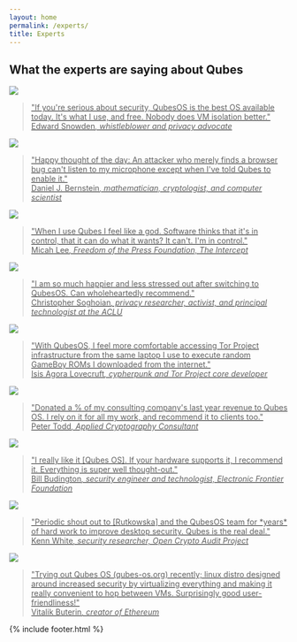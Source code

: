 ```yaml
---
layout: home
permalink: /experts/
title: Experts
---
```


<div class="home-content container">
  <div class="row more-top">
    <div class="col-lg-12 col-md-12">
      <h2 class="text-center"><i class="fa fa-quote-left"></i> What the experts are saying about Qubes</h2>
    </div>
  </div>
  <div class="white-box more-bottom">
    <div class="row featured-quotes">
      <div class="col-lg-3 col-md-3 text-center">
        <a class="avatar-large" href="https://twitter.com/Snowden/status/781493632293605376" target="_blank">
          <img src="/attachment/site/expert-edward-snowden.jpg">
        </a>
      </div>
      <div class="col-lg-9 col-md-9 more-top">
        <a href="https://twitter.com/Snowden/status/781493632293605376" target="_blank">
          <blockquote>"If you're serious about security, QubesOS is the best OS available today. It's what I use, and free. Nobody does VM isolation better."
            <i class="fa fa-twitter fa-fw" aria-hidden="true"></i>
            <footer>Edward Snowden<cite>, whistleblower and privacy advocate</cite></footer>
          </blockquote>
        </a>
      </div>
    </div>
    <div class="row featured-quotes">
      <div class="col-lg-3 col-md-3 text-center">
        <a class="avatar-large" href="https://twitter.com/hashbreaker/status/577206817475850240" target="_blank">
          <img src="/attachment/site/expert-daniel-j-bernstein.jpg">
        </a>
      </div>
      <div class="col-lg-9 col-md-9 more-top">
        <a href="https://twitter.com/hashbreaker/status/577206817475850240" target="_blank">
          <blockquote>"Happy thought of the day: An attacker who merely finds a browser bug can't listen to my microphone except when I've told Qubes to enable it."
            <i class="fa fa-twitter fa-fw" aria-hidden="true"></i>
            <footer>Daniel J. Bernstein<cite title="Source Title">, mathematician, cryptologist, and computer scientist</cite></footer>
          </blockquote>
        </a>
      </div>
    </div>
    <div class="row featured-quotes">
      <div class="col-lg-3 col-md-3 text-center">
        <a class="avatar-large" href="https://twitter.com/micahflee/status/577998730340622337" target="_blank">
          <img src="/attachment/site/expert-micah-lee.jpg">
        </a>
      </div>
      <div class="col-lg-9 col-md-9 more-top">
        <a href="https://twitter.com/micahflee/status/577998730340622337" target="_blank">
          <blockquote>"When I use Qubes I feel like a god. Software thinks that it's in control, that it can do what it wants? It can't. I'm in control."
            <i class="fa fa-twitter fa-fw" aria-hidden="true"></i>
            <footer>Micah Lee<cite title="Source Title">, Freedom of the Press Foundation, The Intercept</cite></footer>
          </blockquote>
        </a>
      </div>
    </div>
    <div class="row featured-quotes">
      <div class="col-lg-3 col-md-3 text-center">
        <a class="avatar-large" href="https://twitter.com/csoghoian" target="_blank">
          <img src="/attachment/site/expert-christopher-soghoian.jpg">
        </a>
      </div>
      <div class="col-lg-9 col-md-9 more-top">
        <a href="https://twitter.com/csoghoian" target="_blank">
          <blockquote>"I am so much happier and less stressed out after switching to QubesOS. Can wholeheartedly recommend."
            <i class="fa fa-twitter fa-fw" aria-hidden="true"></i>
            <footer>Christopher Soghoian<cite title="Source Title">, privacy researcher, activist, and principal technologist at the ACLU</cite></footer>
          </blockquote>
        </a>
      </div>
    </div>
    <div class="row featured-quotes">
      <div class="col-lg-3 col-md-3 text-center">
        <a class="avatar-large" href="https://twitter.com/isislovecruft" target="_blank">
          <img src="/attachment/site/expert-isis-agora-lovecruft.jpg">
        </a>
      </div>
      <div class="col-lg-9 col-md-9 more-top">
        <a href="https://twitter.com/isislovecruft" target="_blank">
          <blockquote>"With QubesOS, I feel more comfortable accessing Tor Project infrastructure from the same laptop I use to execute random GameBoy ROMs I downloaded from the internet."
            <i class="fa fa-twitter fa-fw" aria-hidden="true"></i>
            <footer>Isis Agora Lovecruft<cite title="Source Title">, cypherpunk and Tor Project core developer</cite></footer>
          </blockquote>
        </a>
      </div>
    </div>
    <div class="row featured-quotes">
      <div class="col-lg-3 col-md-3 text-center">
        <a class="avatar-large" href="https://twitter.com/petertoddbtc/status/924981145871060996" target="_blank">
          <img src="/attachment/site/expert-peter-todd.jpg">
        </a>
      </div>
      <div class="col-lg-9 col-md-9 more-top">
        <a href="https://twitter.com/petertoddbtc/status/924981145871060996" target="_blank">
          <blockquote>"Donated a % of my consulting company's last year revenue to Qubes OS. I rely on it for all my work, and recommend it to clients too."
            <i class="fa fa-twitter fa-fw" aria-hidden="true"></i>
            <footer>Peter Todd<cite title="Source Title">, Applied Cryptography Consultant</cite></footer>
          </blockquote>
        </a>
      </div>
    </div>
    <div class="row featured-quotes">
      <div class="col-lg-3 col-md-3 text-center">
        <a class="avatar-large" href="https://twitter.com/legind/status/742504400854257664" target="_blank">
          <img src="/attachment/site/expert-bill-budington.jpg">
        </a>
      </div>
      <div class="col-lg-9 col-md-9 more-top">
        <a href="https://twitter.com/legind/status/742504400854257664" target="_blank">
          <blockquote>"I really like it [Qubes OS]. If your hardware supports it, I recommend it. Everything is super well thought-out."
            <i class="fa fa-twitter fa-fw" aria-hidden="true"></i>
            <footer>Bill Budington<cite title="Source Title">, security engineer and technologist, Electronic Frontier Foundation</cite></footer>
          </blockquote>
        </a>
      </div>
    </div>
    <div class="row featured-quotes">
      <div class="col-lg-3 col-md-3 text-center">
        <a class="avatar-large" href="https://twitter.com/kennwhite/status/914924731400425475" target="_blank">
          <img src="/attachment/site/expert-kenn-white.jpg">
        </a>
      </div>
      <div class="col-lg-9 col-md-9 more-top">
        <a href="https://twitter.com/kennwhite/status/914924731400425475" target="_blank">
          <blockquote>"Periodic shout out to [Rutkowska] and the QubesOS team for *years* of hard work to improve desktop security. Qubes is the real deal."
            <i class="fa fa-twitter fa-fw" aria-hidden="true"></i>
            <footer>Kenn White<cite title="Source Title">, security researcher, Open Crypto Audit Project</cite></footer>
          </blockquote>
        </a>
      </div>
    </div>
    <div class="row featured-quotes">
      <div class="col-lg-3 col-md-3 text-center">
        <a class="avatar-large" href="https://twitter.com/vitalikbuterin/status/1086465679904038912" target="_blank">
          <img src="/attachment/site/expert-vitalik-buterin.jpg">
        </a>
      </div>
      <div class="col-lg-9 col-md-9 more-top">
        <a href="https://twitter.com/vitalikbuterin/status/1086465679904038912" target="_blank">
          <blockquote>"Trying out Qubes OS (qubes-os.org) recently; linux distro designed around increased security by virtualizing everything and making it really convenient to hop between VMs. Surprisingly good user-friendliness!"
            <i class="fa fa-twitter fa-fw" aria-hidden="true"></i>
            <footer>Vitalik Buterin<cite title="Source Title">, creator of Ethereum</cite></footer>
          </blockquote>
        </a>
      </div>
    </div>
  </div>
  {% include footer.html %}
</div>
